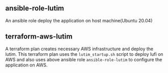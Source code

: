 ## ansible-role-lutim

An ansible role deploy the application on host machine(Ubuntu 20.04)

## terraform-aws-lutim

A terraform plan creates necessary AWS infrastructure and deploy the lutim. This terraform plan uses the `lutim_startup.sh` script to deploy lufi on AWS and also uses above ansible role `ansible-role-lutim` to configure the application on AWS.